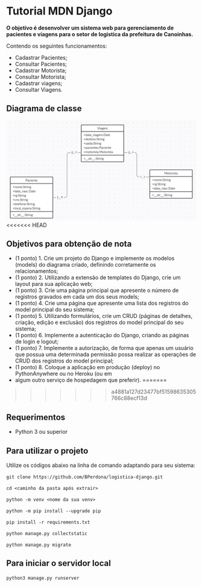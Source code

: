 # Tutorial MDN Django

**O objetivo é desenvolver um sistema web para gerenciamento de pacientes e viagens para o setor de logistica da prefeitura de Canoinhas.**

Contendo os seguintes funcionamentos:

- Cadastrar Pacientes;
- Consultar Pacientes;
- Cadastrar Motorista;
- Consultar Motorista;
- Cadastrar viagens;
- Consultar Viagens.

## Diagrama de classe

![diagram_de_classe](https://github.com/BPerdona/logistica-django/blob/main/Diagrama_Classes.png)
<<<<<<< HEAD

## Objetivos para obtenção de nota

- (1 ponto) 1. Crie um projeto do Django e implemente os modelos (models) do diagrama criado, definindo corretamente os relacionamentos;
- (1 ponto) 2. Utilizando a extensão de templates do Django, crie um layout para sua aplicação web;
- (1 ponto) 3. Crie uma página principal que apresente o número de registros gravados em cada um dos seus models;
- (1 ponto) 4. Crie uma página que apresente uma lista dos registros do model principal do seu sistema;
- (1 ponto) 5. Utilizando formulários, crie um CRUD (páginas de detalhes, criação, edição e exclusão) dos registros do model principal do seu sistema;
- (1 ponto) 6. Implemente a autenticação do Django, criando as páginas de login e logout;
- (1 ponto) 7. Implemente a autorização, de forma que apenas um usuário que possua uma determinada permissão possa realizar as operações de CRUD dos registros do model principal;
- (1 ponto) 8. Coloque a aplicação em produção (deploy) no PythonAnywhere ou no Heroku (ou em
- algum outro serviço de hospedagem que preferir).
=======
>>>>>>> a4881a127d23477bf51598635305766c88ecf13d

## Requerimentos

- Python 3 ou superior

## Para utilizar o projeto

Utilize os códigos abaixo na linha de comando adaptando para seu sistema:

```
git clone https://github.com/BPerdona/logistica-django.git
```

```
cd <caminho da pasta após extrair>
```

```
python -m venv <nome da sua venv>
```

```
python -m pip install --upgrade pip
```

```
pip install -r requirements.txt
```

```
python manage.py collectstatic
```

```
python manage.py migrate
```

## Para iniciar o servidor local

```
python3 manage.py runserver
```
